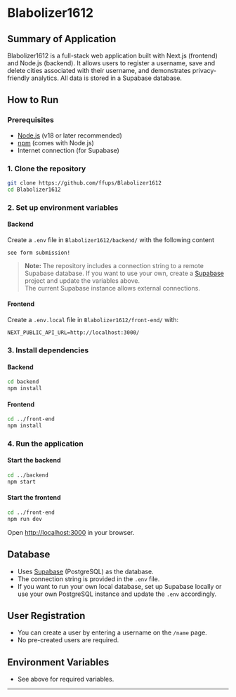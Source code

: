 # Blabolizer1612

## Summary of Application

Blabolizer1612 is a full-stack web application built with Next.js (frontend) and Node.js (backend). It allows users to register a username, save and delete cities associated with their username, and demonstrates privacy-friendly analytics. All data is stored in a Supabase database.

## How to Run

### Prerequisites

- [Node.js](https://nodejs.org/) (v18 or later recommended)
- [npm](https://www.npmjs.com/) (comes with Node.js)
- Internet connection (for Supabase)

### 1. Clone the repository

```sh
git clone https://github.com/ffups/Blabolizer1612
cd Blabolizer1612
```

### 2. Set up environment variables

#### Backend

Create a `.env` file in `Blabolizer1612/backend/` with the following content 

```
see form submission!
```

> **Note:** The repository includes a connection string to a remote Supabase database. If you want to use your own, create a [Supabase](https://supabase.com/) project and update the variables above.  
> The current Supabase instance allows external connections.

#### Frontend

Create a `.env.local` file in `Blabolizer1612/front-end/` with:

```
NEXT_PUBLIC_API_URL=http://localhost:3000/
```

### 3. Install dependencies

#### Backend

```sh
cd backend
npm install
```

#### Frontend

```sh
cd ../front-end
npm install
```

### 4. Run the application

#### Start the backend

```sh
cd ../backend
npm start
```

#### Start the frontend

```sh
cd ../front-end
npm run dev
```

Open [http://localhost:3000](http://localhost:3000) in your browser.

## Database

- Uses [Supabase](https://supabase.com/) (PostgreSQL) as the database.
- The connection string is provided in the `.env` file.
- If you want to run your own local database, set up Supabase locally or use your own PostgreSQL instance and update the `.env` accordingly.

## User Registration

- You can create a user by entering a username on the `/name` page.
- No pre-created users are required.

## Environment Variables

- See above for required variables.

---

